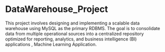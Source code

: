 # DataWarehouse_Project
This project involves designing and implementing a scalable data warehouse using MySQL as the primary RDBMS. The goal is to consolidate data from multiple operational sources into a centralized repository optimized for reporting, analytics, and business intelligence (BI) applications , Machine Learning Application.
